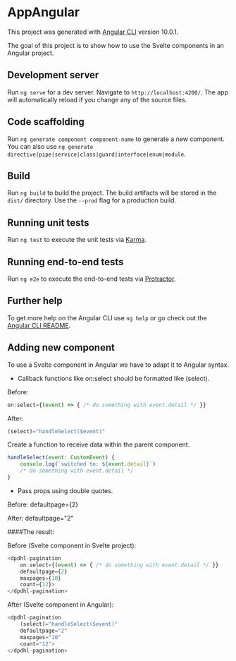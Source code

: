 # AppAngular

This project was generated with [Angular CLI](https://github.com/angular/angular-cli) version 10.0.1.

The goal of this project is to show how to use the Svelte components in an Angular project.

## Development server

Run `ng serve` for a dev server. Navigate to `http://localhost:4200/`. The app will automatically reload if you change any of the source files.

## Code scaffolding

Run `ng generate component component-name` to generate a new component. You can also use `ng generate directive|pipe|service|class|guard|interface|enum|module`.

## Build

Run `ng build` to build the project. The build artifacts will be stored in the `dist/` directory. Use the `--prod` flag for a production build.

## Running unit tests

Run `ng test` to execute the unit tests via [Karma](https://karma-runner.github.io).

## Running end-to-end tests

Run `ng e2e` to execute the end-to-end tests via [Protractor](http://www.protractortest.org/).

## Further help

To get more help on the Angular CLI use `ng help` or go check out the [Angular CLI README](https://github.com/angular/angular-cli/blob/master/README.md).


## Adding new component

To use a Svelte component in Angular we have to adapt it to Angular syntax.

- Callback functions like on:select should be formatted like (select).

Before:

```js script
on:select={(event) => { /* do something with event.detail */ }} 
```

After:
```js script
(select)="handleSelect($event)"
```

Create a function to receive data within the parent component.

```js script
handleSelect(event: CustomEvent) {
    console.log(`switched to: ${event.detail}`)
    /* do something with event.detail */
}
```

- Pass props using double quotes.

Before: 
defaultpage={2} 

After: 
defaultpage="2"

####The result:

Before (Svelte component in Svelte project):

```js script
<dpdhl-pagination 
    on:select={(event) => { /* do something with event.detail */ }} 
    defaultpage={2} 
    maxpages={10}
    count={12}>
</dpdhl-pagination>
```

After (Svelte component in Angular):

```js script
<dpdhl-pagination
    (select)="handleSelect($event)"
    defaultpage="2"
    maxpages="10"
    count="12">
</dpdhl-pagination>
```

